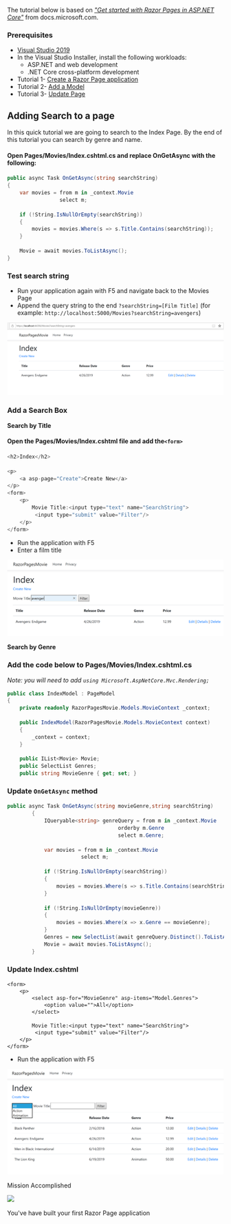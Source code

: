 The tutorial below is based on [*"Get started with Razor Pages in ASP.NET Core"*](https://docs.microsoft.com/en-us/aspnet/core/tutorials/razor-pages/razor-pages-start) from docs.microsoft.com.

### Prerequisites
*  [Visual Studio 2019](https://visualstudio.microsoft.com/downloads/?wt.mc_id=adw-brand&gclid=Cj0KCQjwqYfWBRDPARIsABjQRYwLe3b9dJMixA98s8nS8QfuNBKGsiRVRXzB93fe4E27LGK5KLrGcnYaAgdREALw_wcB)
* In the Visual Studio Installer, install the following workloads:
    * ASP.NET and web development
    * .NET Core cross-platform development
* Tutorial 1- [Create a Razor Page application](../1-Create%20a%20Razor%20Page/Create-a-Razorpage-VS.md)
* Tutorial 2- [Add a Model](../2-Add%20a%20model/Addamodel-VS.md)
* Tutorial 3- [Update Page](../3-Update%20Pages/update-VS.md)

## Adding Search to a page

In this quick tutorial we are going to search to the Index Page. By the end of this tutorial you can search by genre and name.

#### Open Pages/Movies/Index.cshtml.cs and replace OnGetAsync with the following:

```csharp
public async Task OnGetAsync(string searchString)
{
    var movies = from m in _context.Movie
                 select m;

    if (!String.IsNullOrEmpty(searchString))
    {
        movies = movies.Where(s => s.Title.Contains(searchString));
    }

    Movie = await movies.ToListAsync();
}
```

### Test search string

* Run your application again with F5 and navigate back to the Movies Page
* Append the query string to the end `?searchString=[Film Title]` (for example: `http://localhost:5000/Movies?searchString=avengers`)

![](images/searchString.PNG)

### Add a Search Box

**Search by Title**

#### Open the Pages/Movies/Index.cshtml file and add the`<form>`

```csharp
<h2>Index</h2>

<p>
    <a asp-page="Create">Create New</a>
</p>
<form>
    <p>
        Movie Title:<input type="text" name="SearchString">
         <input type="submit" value="Filter"/>
    </p>
</form>
```

* Run the application with F5
* Enter a film title

![](images/searchform.PNG)

**Search by Genre**

### Add the code below to Pages/Movies/Index.cshtml.cs

*Note: you will need to add `using Microsoft.AspNetCore.Mvc.Rendering;`*

```csharp
public class IndexModel : PageModel
{
    private readonly RazorPagesMovie.Models.MovieContext _context;

    public IndexModel(RazorPagesMovie.Models.MovieContext context)
    {
        _context = context;
    }

    public IList<Movie> Movie;
    public SelectList Genres;
    public string MovieGenre { get; set; }
```

### Update `OnGetAsync` method

```csharp
public async Task OnGetAsync(string movieGenre,string searchString)
        {
            IQueryable<string> genreQuery = from m in _context.Movie
                                    orderby m.Genre
                                    select m.Genre;

            var movies = from m in _context.Movie
                        select m;

            if (!String.IsNullOrEmpty(searchString))
            {
                movies = movies.Where(s => s.Title.Contains(searchString));
            }

            if (!String.IsNullOrEmpty(movieGenre))
            {
                movies = movies.Where(x => x.Genre == movieGenre);
            }
            Genres = new SelectList(await genreQuery.Distinct().ToListAsync());
            Movie = await movies.ToListAsync();
        }
```

### Update Index.cshtml

```
<form>
    <p>
        <select asp-for="MovieGenre" asp-items="Model.Genres">
            <option value="">All</option>
        </select>
        
        Movie Title:<input type="text" name="SearchString">
         <input type="submit" value="Filter"/>
    </p>
</form>
```

* Run the application with F5

![](images/genre.PNG)

Mission Accomplished

![](https://media.giphy.com/media/3o6UBbrfvYwldawfDi/giphy.gif)

You've have built your first Razor Page application
